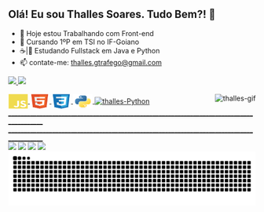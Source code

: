 ## Olá! Eu sou Thalles Soares. Tudo Bem?! 👋

- 🔭 Hoje estou Trabalhando com Front-end
- 🌱 Cursando 1ºP em TSI no IF-Goiano
- ☕|🐍 Estudando Fullstack em Java e Python
- 📫 contate-me: thalles.gtrafego@gmail.com

<div>
  <a href="https://github.com/Th4llesSo4res">
  <img width="42%" src="https://github-readme-stats.vercel.app/api?username=Th4llesSo4res&show_icons=true&theme=gruvbox_light">
  <img width="46%" src="https://github-readme-stats.vercel.app/api/top-langs/?username=Th4llesSo4res&layout=compact&theme=gruvbox_light">
 
</div>
    
<div style="display: inline_block"><br>
  <img align="center" alt="thalles-Js" height="30" width="40" src="https://raw.githubusercontent.com/devicons/devicon/master/icons/javascript/javascript-plain.svg">
  <img align="center" alt="thalles-HTML" height="30" width="40" src="https://raw.githubusercontent.com/devicons/devicon/master/icons/html5/html5-original.svg">
  <img align="center" alt="thalles-CSS" height="30" width="40" src="https://raw.githubusercontent.com/devicons/devicon/master/icons/css3/css3-original.svg">
  <img align="center" alt="thalles-Python" height="30" width="40" src="https://raw.githubusercontent.com/devicons/devicon/master/icons/python/python-original.svg">
  <img  align="center" alt="thalles-Python" width="50" height="50" src="https://img.icons8.com/plasticine/100/java-coffee-cup-logo.png"/>
  <img align="right" alt="thalles-gif" src="https://i.picasion.com/pic92/7bff8046e7e9b9692d47fd1b020f0c38.gif"alt="https://picasion.com/" />
    
</div>
_________________________________________________________________________________________
_________________________________________________________________________________________


<div> 
<a href="https://www.instagram.com/_thallec0?igsh=OHM2dGNyaXZubGJm&utm_source=qr" target="_blank"><img src="https://img.shields.io/badge/-Instagram-%23E4405F?style=for-the-badge&logo=instagram&logoColor=white" target="_blank"></a>
<a href = "mailto:thalles.gtrafego@gmail.com "><img src="https://img.shields.io/badge/-Gmail-%23333?style=for-the-badge&logo=gmail&logoColor=white" target="_blank"></a>
<a href="https://www.linkedin.com/in/thalles-soares-9103a3342/" target="_blank"><img src="https://img.shields.io/badge/-LinkedIn-%230077B5?style=for-the-badge&logo=linkedin&logoColor=white" target="_blank"></a>
<a href="http://wa.me/5564993159396" target="_blank"><img src="https://img.shields.io/badge/WhatsApp-25D366?style=for-the-badge&logo=whatsapp&logoColor=white" target="_blank"></a>
</div>

<img src="https://raw.githubusercontent.com/Th4llesSo4res/Th4llesSo4res/output/snake.svg" alt="Snake animation" />


